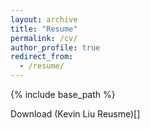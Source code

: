 ```yaml
---
layout: archive
title: "Resume"
permalink: /cv/
author_profile: true
redirect_from:
  - /resume/
---
```


{% include base_path %}

Download (Kevin Liu Reusme)[]
